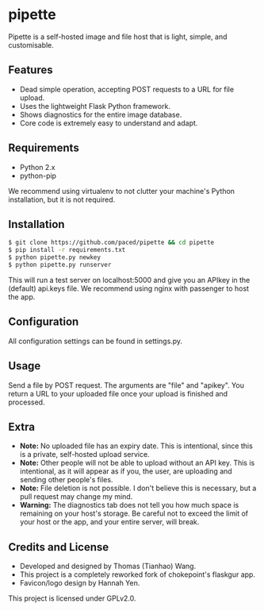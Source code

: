 # pipette

Pipette is a self-hosted image and file host that is light, simple, and customisable.

## Features

-   Dead simple operation, accepting POST requests to a URL for file upload.
-   Uses the lightweight Flask Python framework.
-   Shows diagnostics for the entire image database.
-   Core code is extremely easy to understand and adapt.

## Requirements

-   Python 2.x
-   python-pip

We recommend using virtualenv to not clutter your machine's Python installation, but it is not required.

## Installation

```sh
$ git clone https://github.com/paced/pipette && cd pipette
$ pip install -r requirements.txt
$ python pipette.py newkey
$ python pipette.py runserver
```

This will run a test server on localhost:5000 and give you an APIkey in the (default) api.keys file. We recommend using nginx with passenger to host the app.

## Configuration

All configuration settings can be found in settings.py.

## Usage

Send a file by POST request. The arguments are "file" and "apikey". You return a URL to your uploaded file once your upload is finished and processed.

## Extra

-   **Note:** No uploaded file has an expiry date. This is intentional, since this is a private, self-hosted upload service.
-   **Note:** Other people will not be able to upload without an API key. This is intentional, as it will appear as if you, the user, are uploading and sending other people's files.
-   **Note:** File deletion is not possible. I don't believe this is necessary, but a pull request may change my mind.
-   **Warning:** The diagnostics tab does not tell you how much space is remaining on your host's storage. Be careful not to exceed the limit of your host or the app, and your entire server, will break.

## Credits and License

-   Developed and designed by Thomas (Tianhao) Wang.
-   This project is a completely reworked fork of chokepoint's flaskgur app.
-   Favicon/logo design by Hannah Yen.

This project is licensed under GPLv2.0.
